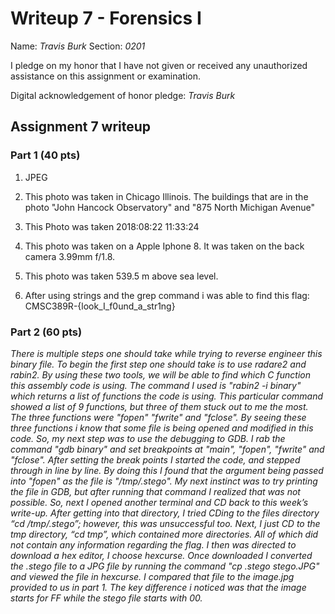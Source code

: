 Writeup 7 - Forensics I
======

Name: *Travis Burk*
Section: *0201*

I pledge on my honor that I have not given or received any unauthorized assistance on this assignment or examination.

Digital acknowledgement of honor pledge: *Travis Burk*

## Assignment 7 writeup

### Part 1 (40 pts)

1. JPEG

2. This photo was taken in Chicago Illinois. The buildings that are in the photo "John Hancock Observatory" and "875 North Michigan Avenue" 

3. This Photo was taken 2018:08:22 11:33:24

4. This photo was taken on a Apple Iphone 8. It was taken on the back camera 3.99mm f/1.8. 

5. This photo was taken 539.5 m above sea level.

6. After using strings and the grep command i was able to find this flag: 
CMSC389R-{look_I_f0und_a_str1ng}

### Part 2 (60 pts)

*There is multiple steps one should take while trying to reverse engineer this binary file. To begin the first step one should take is to use radare2 and rabin2. By using these two tools, we will be able to find which C function this assembly code is using. The command I used is "rabin2 -i binary" which returns a list of functions the code is using. This particular command showed a list of 9 functions, but three of them stuck out to me the most. The three functions were "fopen" "fwrite" and "fclose". By seeing these three functions i know that some file is being opened and modified in this code. So, my next step was to use the debugging to GDB. I rab the command "gdb binary" and set breakpoints at "main", "fopen", "fwrite" and "fclose". After setting the break points I started the code, and stepped through in line by line. By doing this I found that the argument being passed into "fopen" as the file is "/tmp/.stego". My next instinct was to try printing the file in GDB, but after running that command I realized that was not possible. So, next I opened another terminal and CD back to this week’s write-up. After getting into that directory, I tried CDing to the files directory “cd /tmp/.stego”; however, this was unsuccessful too. Next, I just CD to the tmp directory, “cd tmp”, which contained more directories. All of which did not contain any information regarding the flag. I then was directed to download a hex editor, I choose hexcurse. Once downloaded I converted the .stego file to a JPG file by running the command "cp .stego stego.JPG" and viewed the file in hexcurse. I compared that file to the image.jpg provided to us in part 1. The key difference i noticed was that the image starts for FF while the stego file starts with 00.*
